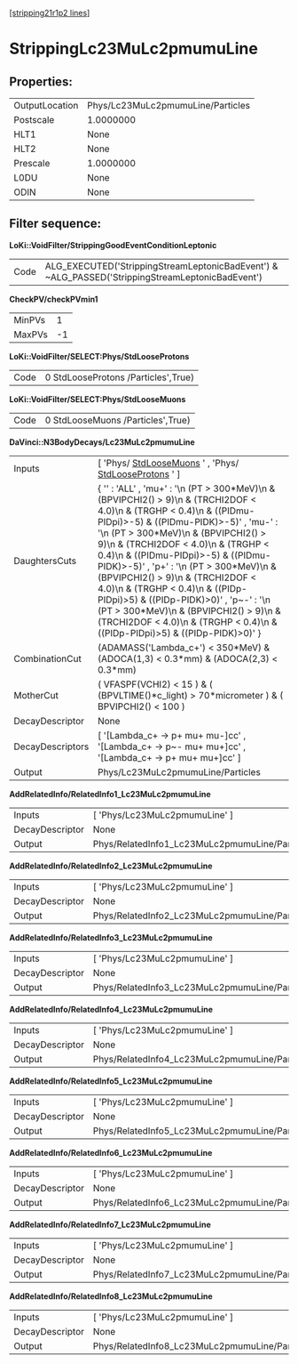 [[stripping21r1p2 lines]](./stripping21r1p2-index)

# StrippingLc23MuLc2pmumuLine

## Properties:

|                |                                   |
|----------------|-----------------------------------|
| OutputLocation | Phys/Lc23MuLc2pmumuLine/Particles |
| Postscale      | 1.0000000                         |
| HLT1           | None                              |
| HLT2           | None                              |
| Prescale       | 1.0000000                         |
| L0DU           | None                              |
| ODIN           | None                              |

## Filter sequence:

**LoKi::VoidFilter/StrippingGoodEventConditionLeptonic**

|      |                                                                                                   |
|------|---------------------------------------------------------------------------------------------------|
| Code | ALG_EXECUTED('StrippingStreamLeptonicBadEvent') & \~ALG_PASSED('StrippingStreamLeptonicBadEvent') |

**CheckPV/checkPVmin1**

|        |     |
|--------|-----|
| MinPVs | 1   |
| MaxPVs | -1  |

**LoKi::VoidFilter/SELECT:Phys/StdLooseProtons**

|      |                                     |
|------|-------------------------------------|
| Code | 0 StdLooseProtons /Particles',True) |

**LoKi::VoidFilter/SELECT:Phys/StdLooseMuons**

|      |                                   |
|------|-----------------------------------|
| Code | 0 StdLooseMuons /Particles',True) |

**DaVinci::N3BodyDecays/Lc23MuLc2pmumuLine**

|                  |                                                                                                                                                                                                                                                                                                                                                                                                                                                                                                                                                                                                |
|------------------|------------------------------------------------------------------------------------------------------------------------------------------------------------------------------------------------------------------------------------------------------------------------------------------------------------------------------------------------------------------------------------------------------------------------------------------------------------------------------------------------------------------------------------------------------------------------------------------------|
| Inputs           | [ 'Phys/ [StdLooseMuons](./stripping21r1p2-stdloosemuons) ' , 'Phys/ [StdLooseProtons](./stripping21r1p2-stdlooseprotons) ' ]                                                                                                                                                                                                                                                                                                                                                                                                                                                                |
| DaughtersCuts    | { '' : 'ALL' , 'mu+' : '\n (PT \> 300\*MeV)\n & (BPVIPCHI2() \> 9)\n & (TRCHI2DOF \< 4.0)\n & (TRGHP \< 0.4)\n & ((PIDmu-PIDpi)\>-5) & ((PIDmu-PIDK)\>-5)' , 'mu-' : '\n (PT \> 300\*MeV)\n & (BPVIPCHI2() \> 9)\n & (TRCHI2DOF \< 4.0)\n & (TRGHP \< 0.4)\n & ((PIDmu-PIDpi)\>-5) & ((PIDmu-PIDK)\>-5)' , 'p+' : '\n (PT \> 300\*MeV)\n & (BPVIPCHI2() \> 9)\n & (TRCHI2DOF \< 4.0)\n & (TRGHP \< 0.4)\n & ((PIDp-PIDpi)\>5) & ((PIDp-PIDK)\>0)' , 'p\~-' : '\n (PT \> 300\*MeV)\n & (BPVIPCHI2() \> 9)\n & (TRCHI2DOF \< 4.0)\n & (TRGHP \< 0.4)\n & ((PIDp-PIDpi)\>5) & ((PIDp-PIDK)\>0)' } |
| CombinationCut   | (ADAMASS('Lambda_c+') \< 350\*MeV) & (ADOCA(1,3) \< 0.3\*mm) & (ADOCA(2,3) \< 0.3\*mm)                                                                                                                                                                                                                                                                                                                                                                                                                                                                                                         |
| MotherCut        | ( VFASPF(VCHI2) \< 15 ) & ( (BPVLTIME()\*c_light) \> 70\*micrometer ) & ( BPVIPCHI2() \< 100 )                                                                                                                                                                                                                                                                                                                                                                                                                                                                                                 |
| DecayDescriptor  | None                                                                                                                                                                                                                                                                                                                                                                                                                                                                                                                                                                                           |
| DecayDescriptors | [ '[Lambda_c+ -\> p+ mu+ mu-]cc' , '[Lambda_c+ -\> p\~- mu+ mu+]cc' , '[Lambda_c+ -\> p+ mu+ mu+]cc' ]                                                                                                                                                                                                                                                                                                                                                                                                                                                                                 |
| Output           | Phys/Lc23MuLc2pmumuLine/Particles                                                                                                                                                                                                                                                                                                                                                                                                                                                                                                                                                              |

**AddRelatedInfo/RelatedInfo1_Lc23MuLc2pmumuLine**

|                 |                                                |
|-----------------|------------------------------------------------|
| Inputs          | [ 'Phys/Lc23MuLc2pmumuLine' ]                |
| DecayDescriptor | None                                           |
| Output          | Phys/RelatedInfo1_Lc23MuLc2pmumuLine/Particles |

**AddRelatedInfo/RelatedInfo2_Lc23MuLc2pmumuLine**

|                 |                                                |
|-----------------|------------------------------------------------|
| Inputs          | [ 'Phys/Lc23MuLc2pmumuLine' ]                |
| DecayDescriptor | None                                           |
| Output          | Phys/RelatedInfo2_Lc23MuLc2pmumuLine/Particles |

**AddRelatedInfo/RelatedInfo3_Lc23MuLc2pmumuLine**

|                 |                                                |
|-----------------|------------------------------------------------|
| Inputs          | [ 'Phys/Lc23MuLc2pmumuLine' ]                |
| DecayDescriptor | None                                           |
| Output          | Phys/RelatedInfo3_Lc23MuLc2pmumuLine/Particles |

**AddRelatedInfo/RelatedInfo4_Lc23MuLc2pmumuLine**

|                 |                                                |
|-----------------|------------------------------------------------|
| Inputs          | [ 'Phys/Lc23MuLc2pmumuLine' ]                |
| DecayDescriptor | None                                           |
| Output          | Phys/RelatedInfo4_Lc23MuLc2pmumuLine/Particles |

**AddRelatedInfo/RelatedInfo5_Lc23MuLc2pmumuLine**

|                 |                                                |
|-----------------|------------------------------------------------|
| Inputs          | [ 'Phys/Lc23MuLc2pmumuLine' ]                |
| DecayDescriptor | None                                           |
| Output          | Phys/RelatedInfo5_Lc23MuLc2pmumuLine/Particles |

**AddRelatedInfo/RelatedInfo6_Lc23MuLc2pmumuLine**

|                 |                                                |
|-----------------|------------------------------------------------|
| Inputs          | [ 'Phys/Lc23MuLc2pmumuLine' ]                |
| DecayDescriptor | None                                           |
| Output          | Phys/RelatedInfo6_Lc23MuLc2pmumuLine/Particles |

**AddRelatedInfo/RelatedInfo7_Lc23MuLc2pmumuLine**

|                 |                                                |
|-----------------|------------------------------------------------|
| Inputs          | [ 'Phys/Lc23MuLc2pmumuLine' ]                |
| DecayDescriptor | None                                           |
| Output          | Phys/RelatedInfo7_Lc23MuLc2pmumuLine/Particles |

**AddRelatedInfo/RelatedInfo8_Lc23MuLc2pmumuLine**

|                 |                                                |
|-----------------|------------------------------------------------|
| Inputs          | [ 'Phys/Lc23MuLc2pmumuLine' ]                |
| DecayDescriptor | None                                           |
| Output          | Phys/RelatedInfo8_Lc23MuLc2pmumuLine/Particles |
